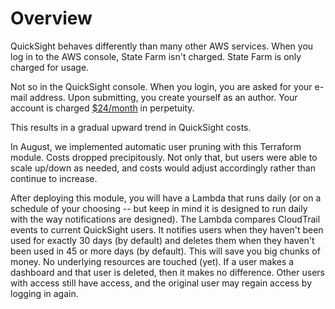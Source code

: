 # Overview

QuickSight behaves differently than many other AWS services. When you log in to the AWS console, State Farm isn't charged. State Farm is only charged for usage.

Not so in the QuickSight console. When you login, you are asked for your e-mail address. Upon submitting, you create yourself as an author. Your account is charged [$24/month](https://aws.amazon.com/quicksight/pricing/) in perpetuity.

This results in a gradual upward trend in QuickSight costs.

In August, we implemented automatic user pruning with this Terraform module. Costs dropped precipitously. Not only that, but users were able to scale up/down as needed, and costs would adjust accordingly rather than continue to increase.

After deploying this module, you will have a Lambda that runs daily (or on a schedule of your choosing -- but keep in mind it is designed to run daily with the way notifications are designed). The Lambda compares CloudTrail events to current QuickSight users. It notifies users when they haven't been used for exactly 30 days (by default) and deletes them when they haven't been used in 45 or more days (by default). This will save you big chunks of money. No underlying resources are touched (yet). If a user makes a dashboard and that user is deleted, then it makes no difference. Other users with access still have access, and the original user may regain access by logging in again.